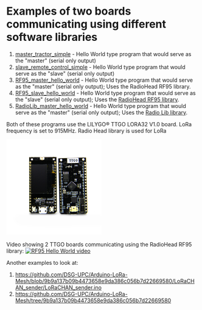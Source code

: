 # Examples of two boards communicating using different software libraries
1. [master_tractor_simple](https://github.com/jones2126/ttgo_projects/tree/main/master_slave_hello_world/master_tractor_simple) - Hello World type program that would serve as the "master" (serial only output)
2. [slave_remote_control_simple](https://github.com/jones2126/ttgo_projects/tree/main/master_slave_hello_world/slave_remote%20control_simple) - Hello World type program that would serve as the "slave" (serial only output) 
3. [RF95_master_hello_world](https://github.com/jones2126/ttgo_projects/blob/main/master_slave_hello_world/RF95_master_hello_world/src/main.cpp) - Hello World type program that would serve as the "master" (serial only output); Uses the RadioHead RF95 library.
4. [RF95_slave_hello_world](https://github.com/jones2126/ttgo_projects/blob/main/master_slave_hello_world/RF95_slave_hello_world/src/main.cpp) - Hello World type program that would serve as the "slave" (serial only output); Uses the [RadioHead RF95 library](http://www.airspayce.com/mikem/arduino/RadioHead/index.html).
5.  [RadioLib_master_hello_world](https://github.com/jones2126/ttgo_projects/blob/main/master_slave_hello_world/RadioLib_master_hello_world/src/main.cpp) - Hello World type program that would serve as the "master" (serial only output); Uses the [Radio Lib library](https://github.com/jgromes/RadioLib/wiki).


Both of these programs use the LILYGO® TTGO LORA32 V1.0 board.  LoRa frequency is set to 915MHz.  Radio Head library is used for LoRa

<img src="./images/ttgo_board.jpg" alt="LILYGO® TTGO v1.0" width="250">

Video showing 2 TTGO boards communicating using the RadioHead RF95 library: 
[![RF95 Hello World video]("./images/video_RF95.png")](https://1drv.ms/v/s!AlSRhxzgYnAlhs8tca6QZTKh54bs4A)

Another examples to look at: 
1. https://github.com/DSG-UPC/Arduino-LoRa-Mesh/blob/9b9a137b09b4473658e9da386c056b7d22669580/LoRaCHAN_sender/LoRaCHAN_sender.ino
2. https://github.com/DSG-UPC/Arduino-LoRa-Mesh/tree/9b9a137b09b4473658e9da386c056b7d22669580


